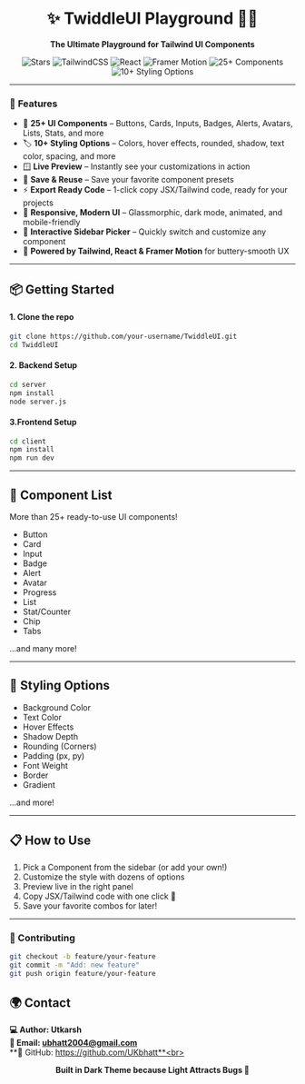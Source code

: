 
<h1 align="center">
  ✨ <b>TwiddleUI Playground</b> 🧑‍💻
</h1>

<p align="center">
  <b>The Ultimate Playground for Tailwind UI Components</b>
</p>
<p align="center">
  <img src="https://img.shields.io/github/stars/UKbhatt/TwiddleUI?style=social" alt="Stars" />
  <img src="https://img.shields.io/badge/Built%20With-TailwindCSS-38bdf8?logo=tailwindcss&logoColor=white" alt="TailwindCSS" />
  <img src="https://img.shields.io/badge/React-18.x-61dafb?logo=react&logoColor=black" alt="React" />
  <img src="https://img.shields.io/badge/Framer%20Motion-10.x-000000?logo=framer&logoColor=white" alt="Framer Motion" />
  <img src="https://img.shields.io/badge/Components-25%2B-blueviolet?logo=react" alt="25+ Components" />
  <img src="https://img.shields.io/badge/Styling%20Options-10%2B-orange?logo=tailwindcss" alt="10+ Styling Options" />
</p>

---

### 🌟 **Features**

- 🎨 **25+ UI Components** – Buttons, Cards, Inputs, Badges, Alerts, Avatars, Lists, Stats, and more
- 🏷️ **10+ Styling Options** – Colors, hover effects, rounded, shadow, text color, spacing, and more
- 🪟 **Live Preview** – Instantly see your customizations in action
- 💾 **Save & Reuse** – Save your favorite component presets
- ⚡ **Export Ready Code** – 1-click copy JSX/Tailwind code, ready for your projects
- 📱 **Responsive, Modern UI** – Glassmorphic, dark mode, animated, and mobile-friendly
- 💎 **Interactive Sidebar Picker** – Quickly switch and customize any component
- 🎉 **Powered by Tailwind, React & Framer Motion** for buttery-smooth UX

---

## 📦 **Getting Started**

#### 1. Clone the repo

```bash
git clone https://github.com/your-username/TwiddleUI.git
cd TwiddleUI
```

#### 2. Backend Setup
```bash
cd server
npm install
node server.js
```
#### 3.Frontend Setup
```bash
cd client
npm install
npm run dev
```
---

## 🧩 Component List
More than 25+ ready-to-use UI components!
<ul>
  <li>Button</li>
  <li>Card</li>
  <li>Input</li>
  <li>Badge</li>
  <li>Alert</li>
  <li>Avatar</li>
  <li>Progress</li>
  <li>List</li>
  <li>Stat/Counter</li>
  <li>Chip</li>
  <li>Tabs</li>
</ul>
...and many more!

---

## 🎨 Styling Options
<ul>
<li>Background Color</li>
<li>Text Color</li>
<li>Hover Effects</li>
<li>Shadow Depth</li>
<li>Rounding (Corners)</li>
<li>Padding (px, py)</li>
<li>Font Weight</li>
<li>Border</li>
<li>Gradient</li>
</ul>
...and more!


---

## 📋 How to Use

1. Pick a Component from the sidebar (or add your own!)
2. Customize the style with dozens of options
3. Preview live in the right panel
4. Copy JSX/Tailwind code with one click 🚀
5. Save your favorite combos for later!

---
### 🤝 Contributing
```bash
git checkout -b feature/your-feature
git commit -m "Add: new feature"
git push origin feature/your-feature
```


## 🌍 Contact
**💻 Author: Utkarsh**<br>
**📧 Email: ubhatt2004@gmail.com**<br>
**🐙 GitHub: https://github.com/UKbhatt**<br>

<p align="center">
  <b>Built in Dark Theme because Light Attracts Bugs 🐞</b>
</p>


